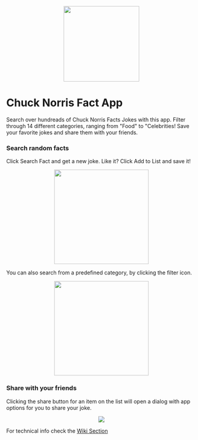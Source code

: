 <p align="center"><img src="https://scontent.fcpq2-1.fna.fbcdn.net/v/t1.15752-9/204885689_272178187995882_7888254290715255279_n.png?_nc_cat=111&ccb=1-3&_nc_sid=ae9488&_nc_ohc=er9fGcvO3RUAX9lecLJ&_nc_ht=scontent.fcpq2-1.fna&oh=77790fef685da5ca8d2b35ea9c23d6e8&oe=60D37AC3" alt="" width="200"></p>

# Chuck Norris Fact App

Search over hundreads of Chuck Norris Facts Jokes with this app. 
Filter through 14 different categories, ranging from "Food" to "Celebrities! Save your favorite jokes and share them with your friends.

### Search random facts

Click Search Fact and get a new joke. Like it? Click Add to List and save it!

<p align="center"><img src="https://im4.ezgif.com/tmp/ezgif-4-81cb9a7db0f4.gif" alt="" width="250"></p>

You can also search from a predefined category, by clicking the filter icon.
<p align="center"><img src="https://im4.ezgif.com/tmp/ezgif-4-46d301fa9adc.gif" alt="" width="250"></p>

### Share with your friends

Clicking the share button for an item on the list will open a dialog with app options for you to share your joke.
<p align="center"><img src="https://scontent.fcpq2-1.fna.fbcdn.net/v/t1.15752-9/200865298_1344868835914784_2485492165638541031_n.png?_nc_cat=103&ccb=1-3&_nc_sid=ae9488&_nc_ohc=fVaL1soRRYEAX85-BWr&_nc_oc=AQm1q28cSvnuqY4_7R59ew1MAxfxOVdyjS5xNFy5KeO6tgh8QPiYfA69HEFpnyowHJXiW6hAWw-21vSkM25Q3cD0&tn=k34XvduK_M5Fxz4y&_nc_ht=scontent.fcpq2-1.fna&oh=2c75f660e3875874bfe501a26e9ba1f6&oe=60D56E62" ></p>


For technical info check the [Wiki Section](https://github.com/rafael-cagliari/chuck-norris-facts-app/wiki)
